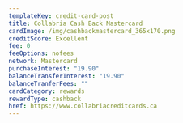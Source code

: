 ```yaml
---
templateKey: credit-card-post
title: Collabria Cash Back Mastercard
cardImage: /img/cashbackmastercard_365x170.png
creditScore: Excellent
fee: 0
feeOptions: nofees
network: Mastercard
purchaseInterest: "19.90"
balanceTransferInterest: "19.90"
balanceTranferFees: ""
cardCategory: rewards
rewardType: cashback
href: https://www.collabriacreditcards.ca
---
```

